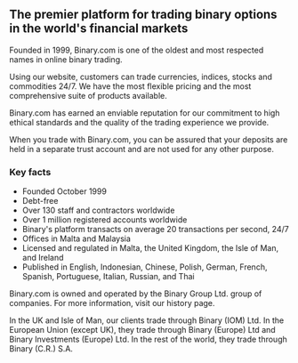 ## The premier platform for trading binary options in the world's financial markets

Founded in 1999, Binary.com is one of the oldest and most respected names in online binary trading.

Using our website, customers can trade currencies, indices, stocks and commodities 24/7. We have the most flexible pricing and the most comprehensive suite of products available.

Binary.com has earned an enviable reputation for our commitment to high ethical standards and the quality of the trading experience we provide.

When you trade with Binary.com, you can be assured that your deposits are held in a separate trust account and are not used for any other purpose.

### Key facts

- Founded October 1999
- Debt-free
- Over 130 staff and contractors worldwide
- Over 1 million registered accounts worldwide
- Binary's platform transacts on average 20 transactions per second, 24/7
- Offices in Malta and Malaysia
- Licensed and regulated in Malta, the United Kingdom, the Isle of Man, and Ireland
- Published in English, Indonesian, Chinese, Polish, German, French, Spanish, Portuguese, Italian, Russian, and Thai

Binary.com is owned and operated by the Binary Group Ltd. group of companies. For more information, visit our history page.

In the UK and Isle of Man, our clients trade through Binary (IOM) Ltd. In the European Union (except UK), they trade through Binary (Europe) Ltd and Binary Investments (Europe) Ltd. In the rest of the world, they trade through Binary (C.R.) S.A.

